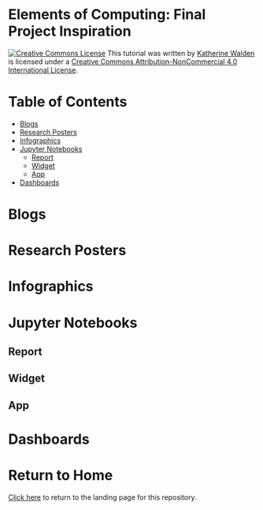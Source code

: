 # Elements of Computing: Final Project Inspiration

<a href="http://creativecommons.org/licenses/by-nc/4.0/" rel="license"><img style="border-width: 0;" src="https://i.creativecommons.org/l/by-nc/4.0/88x31.png" alt="Creative Commons License" /></a>
This tutorial was written by <a href="https://github.com/kwaldenphd">Katherine Walden</a> is licensed under a <a href="http://creativecommons.org/licenses/by-nc/4.0/" rel="license">Creative Commons Attribution-NonCommercial 4.0 International License</a>.

# Table of Contents

- [Blogs](#blogs)
- [Research Posters](#research-posters)
- [Infographics](#infographics)
- [Jupyter Notebooks](#jupyter-notebooks)
  * [Report](#report)
  * [Widget](#widget)
  * [App](#app)
- [Dashboards](#dashboards)

# Blogs

# Research Posters

# Infographics

# Jupyter Notebooks

## Report

## Widget

## App

# Dashboards

# Return to Home
[Click here](https://github.com/kwaldenphd/eoc-final-project-resources) to return to the landing page for this repository.
